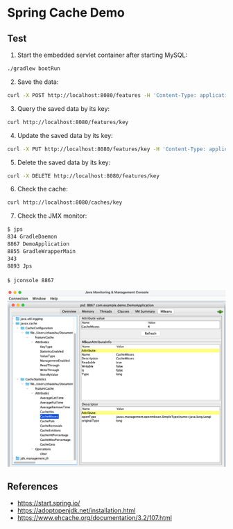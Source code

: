 # Spring Cache Demo

## Test

1. Start the embedded servlet container after starting MySQL:
```bash
./gradlew bootRun
```

2. Save the data:
```bash
curl -X POST http://localhost:8080/features -H 'Content-Type: application/json' -d '{"featureKey":"key", "featureValue": "value"}'
```

3. Query the saved data by its key:
```bash
curl http://localhost:8080/features/key
```

4. Update the saved data by its key:
```bash
curl -X PUT http://localhost:8080/features/key -H 'Content-Type: application/json' -d '{"featureValue": "updatedValue"}'
```

5. Delete the saved data by its key:
```bash
curl -X DELETE http://localhost:8080/features/key
```

6. Check the cache:
```bash
curl http://localhost:8080/caches/key
```

7. Check the JMX monitor:
```bash
$ jps
834 GradleDaemon
8867 DemoApplication
8855 GradleWrapperMain
343 
8893 Jps

$ jconsole 8867
```

<p float="left">
    <img src="pix/jmx.png" width="600" />
</p>

## References
* https://start.spring.io/
* https://adoptopenjdk.net/installation.html
* https://www.ehcache.org/documentation/3.2/107.html
